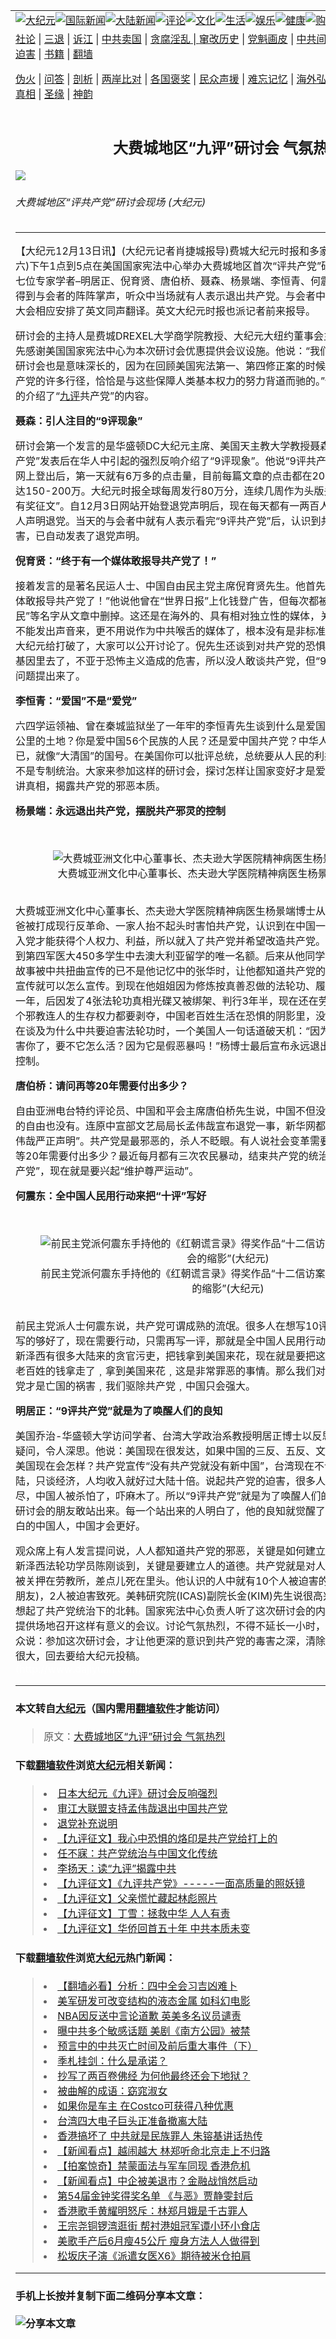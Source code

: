 <a name="1" id="1" target="_blank"></a><span id="1"></span>
<table border="0"><tr><td colspan="2" VALIGN=TOP><a href="https://github.com/clbjqp2826/djy/blob/master/gb/nsc413.md#1"><img src="https://raw.githubusercontent.com/clbjqp2826/www/master/t/djy/1.jpg" title="大纪元"></a><a href="https://github.com/clbjqp2826/djy/blob/master/gb/n24hr.md#1"><img src="https://raw.githubusercontent.com/clbjqp2826/www/master/t/djy/3.jpg" title="国际新闻"></a><a href="https://github.com/clbjqp2826/djy/blob/master/gb/nsc413.md#1"><img src="https://raw.githubusercontent.com/clbjqp2826/www/master/t/djy/4.jpg" title="大陆新闻"></a><a href="https://github.com/clbjqp2826/djy/blob/master/gb/news392.md#1"><img src="https://raw.githubusercontent.com/clbjqp2826/www/master/t/djy/5.jpg" title="评论"></a><a href="https://github.com/clbjqp2826/djy/blob/master/gb/news2007.md#1"><img src="https://raw.githubusercontent.com/clbjqp2826/www/master/t/djy/6.jpg" title="文化"></a><a href="https://github.com/clbjqp2826/djy/blob/master/gb/news2008.md#1"><img src="https://raw.githubusercontent.com/clbjqp2826/www/master/t/djy/7.jpg" title="生活"></a><a href="https://github.com/clbjqp2826/djy/blob/master/gb/ncyule.md#1"><img src="https://raw.githubusercontent.com/clbjqp2826/www/master/t/djy/8.jpg" title="娱乐"></a><a href="https://github.com/clbjqp2826/djy/blob/master/gb/nsc1002.md#1"><img src="https://raw.githubusercontent.com/clbjqp2826/www/master/t/djy/9.jpg" title="健康"><a href="https://www.youlucky.com"><img src="https://raw.githubusercontent.com/clbjqp2826/www/master/t/djy/10.jpg" title="购物"></a><a href="https://www.supportepoch.org/donation?utm_medium=epochtimes&utm_source=referral&utm_campaign=donate_button_djyhomepage"><img src="https://raw.githubusercontent.com/clbjqp2826/www/master/t/djy/12.jpg" title="捐款"></a></td></tr>
<tr><td colspan="2" VALIGN=TOP><a target="_blank" href="https://git.io/fjCRf">社论</a> | <a target="_blank" href="https://github.com/clbjqp2826/djy/blob/master/gb/nf5657.md#1">三退</a> | <a target="_blank" href="https://github.com/clbjqp2826/djy/blob/master/gb/nf6123.md#1">诉江</a> | <a target="_blank" href="https://github.com/clbjqp2826/djy/blob/master/gb/nf1176117.md#1">中共卖国</a> | <a target="_blank" href="https://github.com/clbjqp2826/djy/blob/master/gb/nf5773.md#1">贪腐淫乱 | <a target="_blank" href="https://github.com/clbjqp2826/djy/blob/master/gb/nf1176115.md#1">窜改历史</a> | <a target="_blank" href="https://github.com/clbjqp2826/djy/blob/master/gb/nf1176107.md#1">党魁画皮</a> | <a target="_blank" href="https://github.com/clbjqp2826/djy/blob/master/gb/nf1320400.md#1">中共间谍</a> | <a target="_blank" href="https://github.com/clbjqp2826/djy/blob/master/gb/nf1176114.md#1">破坏传统</a> | <a target="_blank" href="https://github.com/clbjqp2826/djy/blob/master/gb/nf5287.md#1">恶贯满盈</a> | <a target="_blank" href="https://github.com/clbjqp2826/djy/blob/master/gb/ncid278.md#1">人权</a> | <a target="_blank" href="https://github.com/clbjqp2826/djy/blob/master/gb/nf1176111.md#1">迫害</a> | <a target="_blank" href="https://github.com/clbjqp2826/djy/blob/master/gb/nf1235328.md#1">书籍</a> | <a target="_blank" href="https://github.com/clbjqp2826/www/blob/master/README.md?zsrh#1">翻墙</a></p><p><a target="_blank" href="https://github.com/clbjqp2826/djy/blob/master/gb/nf5562.md#1">伪火</a> | <a target="_blank" href="https://github.com/clbjqp2826/djy/blob/master/gb/nf4378.md#1">问答</a> | <a target="_blank" href="https://github.com/clbjqp2826/djy/blob/master/gb/nf5792.md#1">剖析</a> | <a target="_blank" href="https://github.com/clbjqp2826/djy/blob/master/gb/nf5735.md#1">两岸比对</a> | <a target="_blank" href="https://github.com/clbjqp2826/djy/blob/master/gb/nf6119.md#1">各国褒奖</a> | <a target="_blank" href="https://github.com/clbjqp2826/djy/blob/master/gb/nf6120.md#1">民众声援</a> | <a target="_blank" href="https://github.com/clbjqp2826/djy/blob/master/gb/nf1188594.md#1">难忘记忆</a> | <a target="_blank" href="https://github.com/clbjqp2826/djy/blob/master/gb/nf3180.md#1">海外弘传</a> | <a target="_blank" href="https://github.com/clbjqp2826/djy/blob/master/gb/nf5410.md#1">万人上访</a> | <a target="_blank" href="https://github.com/clbjqp2826/ntdtv/blob/master/gb/prog1530_1.md#1">和平抗议</a> | <a target="_blank" href="https://github.com/clbjqp2826/djy/blob/master/gb/nf4386.md#1">支持</a> | <a target="_blank" href="https://github.com/clbjqp2826/djy/blob/master/gb/nf4389.md#1">真相</a> | <a target="_blank" href="https://github.com/clbjqp2826/djy/blob/master/gb/nf5790.md#1">圣缘</a> | <a target="_blank" href="https://github.com/clbjqp2826/djy/blob/master/gb/nf4786.md#1">神韵</a></td></tr>
<tr><td VALIGN=TOP width="626"><h2 align=center>大费城地区“九评”研讨会 气氛热烈</h2>
<img src="http://i.epochtimes.com/assets/uploads/2004/12/4121207451123-600x400.jpg" />
<h6>大费城地区“评共产党”研讨会现场 (大纪元)
</h6>
<hr>
<p>【大纪元12月13日讯】(大纪元记者肖捷城报导)费城大纪元时报和多家团体于12月11日(星期六)下午1点到5点在美国国家宪法中心举办大费城地区首次“评共产党”研讨会。来自不同领域的七位专家学者&#8211;明居正、倪育贤、唐伯桥、聂森、杨景端、李恒青、何震东应邀发言，其精彩演讲得到与会者的阵阵掌声，听众中当场就有人表示退出共产党。与会者中还有西方人士前来参加，大会相应安排了英文同声翻译。英文大纪元时报也派记者前来报导。</p>
<p>研讨会的主持人是费城DREXEL大学商学院教授、大纪元大纽约董事会主席谢田博士。谢博士首先感谢美国国家宪法中心为本次研讨会优惠提供会议设施。他说：“我们在国家宪法中心举行这个研讨会也是意味深长的，因为在回顾美国宪法第一、第四修正案的时候，我们不难发现，中国共产党的许多行径，恰恰是与这些保障人类基本权力的努力背道而驰的。”他并用幻灯片给观众简要的介绍了“<a href="https://github.com/clbjqp2826/djy/blob/master/gb/tag/%E4%B9%9D%E8%AF%84.md">九评</a>共产党”的内容。</p>
<p><B>聂森：引人注目的“9评现象”</B></p>
<p>研讨会第一个发言的是华盛顿DC大纪元主席、美国天主教大学教授聂森博士。聂教授就“9评共产党”发表后在华人中引起的强烈反响介绍了“9评现象”。他说“9评共产党”自11月19日在大纪元网上登出后，第一天就有6万多的点击量，目前每篇文章的点击都在20多万，9篇文章总点击高达150-200万。大纪元时报全球每周发行80万分，连续几周作为头版头条刊出。现已设立“<a href="https://github.com/clbjqp2826/djy/blob/master/gb/tag/%E4%B9%9D%E8%AF%84.md">九评</a>有奖征文”。自12月3日网站开始登退党声明后，现在每天都有一两百人宣布退党，目前已有上千人声明退党。当天的与会者中就有人表示看完“9评共产党”后，认识到共产党给自己灌输的毒害，已自动发表了退党声明。</p>
<p><B>倪育贤：“终于有一个媒体敢报导共产党了！”</B></p>
<p>接着发言的是著名民运人士、中国自由民主党主席倪育贤先生。他首先称赞大纪元“终于有一个媒体敢报导共产党了！”他说他曾在“世界日报”上化钱登广告，但每次都被要求把“李鹏”、“江泽民”等名字从文章中删掉。这还是在海外的、具有相对独立性的媒体，关于“6.4”这么大的事件都不能发出声音来，更不用说作为中共喉舌的媒体了，根本没有是非标准。但是，现在这个禁忌被大纪元给打破了，大家可以公开讨论了。倪先生还谈到对共产党的恐惧已渗透到中国人的每一个基因里去了，不亚于恐怖主义造成的危害，所以没人敢谈共产党，但“9评共产党”把中国的根本问题提出来了。</p>
<p><B>李恒青：“爱国”不是“爱党”</B></p>
<p>六四学运领袖、曾在秦城监狱坐了一年牢的李恒青先生谈到什么是爱国。你是爱中国960万平方公里的土地？你是爱中国56个民族的人民？还是爱中国共产党？中华人民共和国只是个“国号”而已，就像“大清国”的国号。在美国你可以批评总统，总统要从人民的利益、角度来服务百姓，而不是专制统治。大家来参加这样的研讨会，探讨怎样让国家变好才是爱国。他认为要向更多的人讲真相，揭露共产党的邪恶本质。</p>
<p><B>杨景端：永远退出共产党，摆脱共产邪灵的控制</B><br /><center><br />
<figure id="attachment_7183273" style="width: 600px" class="wp-caption aligncenter"><img src="http://i.epochtimes.com/assets/uploads/2004/12/4121202131123-600x400.jpg" alt="大费城亚洲文化中心董事长、杰夫逊大学医院精神病医生杨景端博士 (大纪元)" title="大费城亚洲文化中心董事长、杰夫逊大学医院精神病医生杨景端博士 (大纪元)" class="size-large wp-image-7183273" /></a><figcaption class="wp-caption-text">大费城亚洲文化中心董事长、杰夫逊大学医院精神病医生杨景端博士 (大纪元)</figcaption></figure></center><br />大费城亚洲文化中心董事长、杰夫逊大学医院精神病医生杨景端博士从他个人经历谈起，从他爸爸被打成现行反革命、一家人抬不起头时害怕共产党，认识到在中国一切都与共产党挂钩，只有入党才能获得个人权力、利益，所以就入了共产党并希望改造共产党。他也的确很出色，当年得到第四军医大450多学生中去澳大利亚留学的唯一名额。后来从他同学张华跳粪坑救农民而死的故事被中共扭曲宣传的已不是他记忆中的张华时，让他都知道共产党的本质&#8211;为了需要，想要怎么宣传就可以怎么宣传。到现在他姐姐因为修炼按真善忍做的法轮功、履行公民职责上访而被关押一年，后因发了4张法轮功真相光碟又被绑架、判行3年半，现在还在劳教所，他能体会共产党这个邪教连人的生存权力都要剥夺，中国老百姓生活在恐惧的阴影里，没有人权、信仰自由可言。在谈及为什么中共要迫害法轮功时，一个美国人一句话道破天机：“因为你信真善忍，它当然要迫害你了，要不它怎么活？因为它是假恶暴吗！”杨博士最后宣布永远退出共产党，摆脱共产邪灵的控制。</p>
<p><B>唐伯桥：请问再等20年需要付出多少？</B></p>
<p>自由亚洲电台特约评论员、中国和平会主席唐伯桥先生说，中国不但没有言论自由，甚至连沉默的自由也没有。连原中宣部文艺局局长孟伟哉宣布退党一事，新华网都要伪造“中国共产党党员孟伟哉严正声明”。共产党是最邪恶的，杀人不眨眼。有人说社会变革需要代价，要慢慢来？请问再等20年需要付出多少？最近每月都有三次农民暴动，结束共产党的统治越早越好。他同意“9评共产党”，现在就是要兴起“维护尊严运动”。</p>
<p><B>何震东：全中国人民用行动来把“十评”写好</B><br /><center><br />
<figure id="attachment_7183289" style="width: 600px" class="wp-caption aligncenter"><img src="http://i.epochtimes.com/assets/uploads/2004/12/4121259211123-600x400.jpg" alt="前民主党派何震东手持他的《红朝谎言录》得奖作品“十二信访案例纪实——中国社会的缩影”(大纪元)" title="前民主党派何震东手持他的《红朝谎言录》得奖作品“十二信访案例纪实——中国社会的缩影”(大纪元)" class="size-large wp-image-7183289" /></a><figcaption class="wp-caption-text">前民主党派何震东手持他的《红朝谎言录》得奖作品“十二信访案例纪实——中国社会的缩影”(大纪元)</figcaption></figure></center><br />前民主党派人士何震东说，共产党可谓成熟的流氓。很多人在想写10评、11评，我说“9评”已经写的够好了，现在需要行动，只需再写一评，那就是全中国人民用行动来把“十评”写好。纽约、新泽西有很多大陆来的贪官污吏，把钱拿到美国来花，现在就是要把这些人暴光。因为他把中国老百姓的钱拿走了﹐拿到美国来花﹐这是非常罪恶的事情。那么我们对国家负责﹐国家不要亡。党才是亡国的祸害﹐我们驱除共产党﹐中国只会强大。</p>
<p><B>明居正：“9评共产党”就是为了唤醒人们的良知</B></p>
<p>美国乔治-华盛顿大学访问学者、台湾大学政治系教授明居正博士以反思历史的方式，提出很多疑问，令人深思。他说：美国现在很发达，如果中国的三反、五反、文革、6.4发生在美国，那美国现在会怎样？共产党宣传“没有共产党就没有新中国”，台湾现在不谈民主、自由如何好过大陆，只谈经济，人均收入就好过大陆十倍。说起共产党的迫害，很多人都觉得磬竹难书，一言难尽，中国人被杀怕了，吓麻木了。所以“9评共产党”就是为了唤醒人们的良知。感谢今天来参加研讨会的朋友敢站出来。每一个站出来的人明白了，他的良知就觉醒了。做个清清楚楚、明明白白的中国人，中国才会更好。</p>
<p>观众席上有人发言提问说，人人都知道共产党的邪恶，关键是如何建立机制？如何亡党不亡国？新泽西法轮功学员陈刚谈到，关键是要建立人的道德。共产党就是对人性的迫害。他因炼法轮功被关押在劳教所，差点儿死在里头。他认识的人中就有10个人被迫害的精神失常(其中有他的好朋友)，2人被迫害致死。美韩研究院(ICAS)副院长金(KIM)先生说很高兴参加这次研讨会，让他想起了共产党统治下的北韩。国家宪法中心负责人听了这次研讨会的内容后说，很高兴能给你们提供场地召开这样有意义的会议。讨论气氛热烈，不得不延长一小时，长达4小时之久。有的听众说：参加这次研讨会，才让他更深的意识到共产党的毒害之深，清除它的急迫。有的说：收益很大，回去要给大纪元投稿。<br /><font color=#ffffff>(http://www.dajiyuan.com)</font></p>
<hr>

#### 本文转自<a href="http://www.epochtimes.com">大纪元</a>（国内需用<a href="https://git.io/JesJV">翻墙软件</a>才能访问）
> 原文：<a href="http://www.epochtimes.com/gb/4/12/13/n745787.htm">大费城地区“九评”研讨会 气氛热烈</a>
#### 下载<a href="https://git.io/JesJV">翻墙软件</a>浏览<a href="http://www.epochtimes.com">大纪元</a>相关新闻：
> <li><a href="http://www.epochtimes.com/gb/4/12/13/n745785.htm">日本大纪元《九评》研讨会反响强烈</a></li>
> <li><a href="http://www.epochtimes.com/gb/4/12/13/n745670.htm">审江大联盟支持孟伟哉退出中国共产党</a></li>
> <li><a href="http://www.epochtimes.com/gb/4/12/12/n745495.htm">退党补充说明</a></li>
> <li><a href="http://www.epochtimes.com/gb/4/12/12/n745446.htm">【九评征文】我心中恐惧的烙印是共产党给打上的</a></li>
> <li><a href="http://www.epochtimes.com/gb/4/12/12/n745371.htm">任不寐：共产党统治与中国文化传统</a></li>
> <li><a href="http://www.epochtimes.com/gb/4/12/12/n745370.htm">李扬天：读“九评”揭露中共</a></li>
> <li><a href="http://www.epochtimes.com/gb/4/12/12/n745332.htm">【九评征文】《九评共产党》-----一面高质量的照妖镜</a></li>
> <li><a href="http://www.epochtimes.com/gb/4/12/12/n745248.htm">【九评征文】父亲慌忙藏起林彪照片</a></li>
> <li><a href="http://www.epochtimes.com/gb/4/12/12/n745198.htm">【九评征文】丁雪：拯救中华 人人有责</a></li>
> <li><a href="http://www.epochtimes.com/gb/4/12/12/n745133.htm">【九评征文】华侨回首五十年 中共本质未变</a></li>

#### 下载<a href="https://git.io/JesJV">翻墙软件</a>浏览<a href="http://www.epochtimes.com">大纪元</a>热门新闻：
> <li><a href="http://www.epochtimes.com/gb/19/10/7/n11572597.htm">【翻墙必看】分析：四中全会习吉凶难卜</a></li>
> <li><a href="http://www.epochtimes.com/gb/19/10/7/n11573419.htm">美军研发可改变结构的液态金属 如科幻电影</a></li>
> <li><a href="http://www.epochtimes.com/gb/19/10/7/n11573509.htm">NBA因反送中言论道歉 英美多名议员谴责</a></li>
> <li><a href="http://www.epochtimes.com/gb/19/10/7/n11572594.htm">曝中共多个敏感话题 美剧《南方公园》被禁</a></li>
> <li><a href="http://www.epochtimes.com/gb/19/9/29/n11554590.htm">预言中的中共灭亡时间及前后重大事件（下）</a></li>
> <li><a href="http://www.epochtimes.com/gb/12/4/28/n3576538.htm">季札挂剑：什么是承诺？</a></li>
> <li><a href="http://www.epochtimes.com/gb/19/10/2/n11563670.htm">抄写了两百卷佛经 为何他最终还会下地狱？</a></li>
> <li><a href="http://www.epochtimes.com/gb/19/10/4/n11568273.htm">被曲解的成语：窈窕淑女</a></li>
> <li><a href="http://www.epochtimes.com/gb/19/10/5/n11570750.htm">如果你是车主 在Costco可获得八种优惠</a></li>
> <li><a href="http://www.epochtimes.com/gb/19/10/6/n11571449.htm">台湾四大电子巨头正准备撤离大陆</a></li>
> <li><a href="http://www.epochtimes.com/gb/19/10/6/n11571866.htm">香港搞坏了 中共就是民族罪人 朱镕基讲话热传</a></li>
> <li><a href="http://www.epochtimes.com/gb/19/10/7/n11574050.htm">【新闻看点】越闹越大 林郑听命北京走上不归路</a></li>
> <li><a href="http://www.epochtimes.com/gb/19/10/5/n11569414.htm">【拍案惊奇】禁蒙面法与军车同现 香港危机</a></li>
> <li><a href="http://www.epochtimes.com/gb/19/10/5/n11570752.htm">【新闻看点】中企被美退市？金融战悄然启动</a></li>
> <li><a href="http://www.epochtimes.com/gb/19/10/5/n11569838.htm">第54届金钟奖得奖名单 《与恶》贾静雯封后</a></li>
> <li><a href="http://www.epochtimes.com/gb/19/10/5/n11570726.htm">香港歌手黄耀明怒斥：林郑月娥是千古罪人</a></li>
> <li><a href="http://www.epochtimes.com/gb/19/10/5/n11570552.htm">王宗尧铜锣湾逛街 帮衬港姐冠军谭小环小食店</a></li>
> <li><a href="http://www.epochtimes.com/gb/19/10/5/n11569720.htm">美歌手产后6月瘦45公斤 瘦身方法人人做得到</a></li>
> <li><a href="http://www.epochtimes.com/gb/19/10/5/n11569768.htm">松坂庆子演《派遣女医X6》期待被米仓拍肩</a></li>
<hr>

#### 手机上长按并复制下面二维码分享本文章：<br><br><img src="http://www.hehaibao.com/qr/index.php?m=1&e=L&p=10&t=&d=https://github.com/clbjqp2826/djy/blob/master/gb/4/12/13/n745787.md%231" title="分享本文章"></td><td VALIGN=TOP><a href="https://github.com/clbjqp2826/djy/blob/master/gb/16/1/21/n4622075.md?dfh#1" target="_blank"><img src="https://raw.githubusercontent.com/clbjqp2826/djy/master/gb/300/wei-f1.jpg" title="中共的伪火骗局"  alt="中共的伪火骗局"></a><br><a href="https://github.com/clbjqp2826/yh/blob/master/README.md?dfh#1" target="_blank"><img src="https://raw.githubusercontent.com/clbjqp2826/djy/master/gb/300/yong-h.jpg" title="永恒的见证"  alt="永恒的见证"></a><br><a href="https://github.com/clbjqp2826/djy/blob/master/gb/13/9/29/n3974789.md?dfh#1" target="_blank"><img src="https://raw.githubusercontent.com/clbjqp2826/djy/master/gb/300/shang-lnz.jpg" title="善良女子被中共投男牢"  alt="善良女子被中共投男牢"></a><br><a href="https://github.com/clbjqp2826/djy/blob/master/gb/16/3/16/n4663449.md?dfh#1" target="_blank"><img src="https://raw.githubusercontent.com/clbjqp2826/djy/master/gb/300/huo-z3.jpg" title="警卫目击活摘器官"  alt="警卫目击活摘器官"></a><br><a href="https://github.com/clbjqp2826/djy/blob/master/gb/16/8/7/n8177641.md?dfh#1" target="_blank"><img src="https://raw.githubusercontent.com/clbjqp2826/djy/master/gb/300/huo-z4.jpg" title="证人描述活摘恐怖"  alt="证人描述活摘恐怖"></a><br><a href="https://github.com/clbjqp2826/djy/blob/master/gb/10/4/19/n2881569.md?dfh#1" target="_blank"><img src="https://raw.githubusercontent.com/clbjqp2826/djy/master/gb/300/huo-z1.jpg" title="揭开活摘器官黑幕"  alt="揭开活摘器官黑幕"></a><br><a href="https://github.com/clbjqp2826/djy/blob/master/gb/10/11/7/n3077476.md?dfh#1" target="_blank"><img src="https://raw.githubusercontent.com/clbjqp2826/djy/master/gb/300/ma-ks.jpg" title="马克思的成魔之路"  alt="马克思的成魔之路"></a><br><a href="https://github.com/clbjqp2826/djy/blob/master/gb/14/6/9/n4173977.md?dfh#1" target="_blank"><img src="https://raw.githubusercontent.com/clbjqp2826/djy/master/gb/300/chang-zs.jpg" title="藏字石 蕴天机"  alt="藏字石 蕴天机"></a><br><a href="https://github.com/clbjqp2826/djy/blob/master/gb/18/5/10/n10381511.md?dfh#1" target="_blank"><img src="https://raw.githubusercontent.com/clbjqp2826/djy/master/gb/300/st1.jpg" title="关注3亿人三退"  alt="关注3亿人三退"></a><br><a href="https://github.com/clbjqp2826/djy/blob/master/gb/18/3/21/n10237682.md?dfh#1" target="_blank"><img src="https://raw.githubusercontent.com/clbjqp2826/djy/master/gb/300/jie-t.jpg" title="解体中共复兴中华"  alt="解体中共复兴中华"></a><br><a href="https://github.com/clbjqp2826/djy/blob/master/gb/9/2/9/n2422991.md?dfh#1" target="_blank"><img src="https://raw.githubusercontent.com/clbjqp2826/djy/master/gb/300/gao-zs.jpg" title="中共迫害良心律师"  alt="中共迫害良心律师"></a><br><a href="https://github.com/clbjqp2826/djy/blob/master/gb/18/12/9/n10900044.md?dfh#1" target="_blank"><img src="https://raw.githubusercontent.com/clbjqp2826/djy/master/gb/300/sj1.jpg" title="303万人举报江泽民"  alt="303万人举报江泽民"></a><br><a href="https://github.com/clbjqp2826/djy/blob/master/gb/18/8/28/n10672014.md?dfh#1" target="_blank"><img src="https://raw.githubusercontent.com/clbjqp2826/djy/master/gb/300/sj2.jpg" title="这些官员为何起诉江泽民"  alt="这些官员为何起诉江泽民"></a><br><a href="https://github.com/clbjqp2826/djy/blob/master/gb/8/12/18/n2367165.md?dfh#1" target="_blank"><img src="https://raw.githubusercontent.com/clbjqp2826/djy/master/gb/300/liangan.jpg" title="海峡两岸的强烈对比"  alt="海峡两岸的强烈对比"></a><br><a href="https://github.com/clbjqp2826/djy/blob/master/gb/15/5/5/n4427238.md?dfh#1" target="_blank"><img src="https://raw.githubusercontent.com/clbjqp2826/djy/master/gb/300/jia-ndzl.jpg" title="加拿大总理的贺信"  alt="加拿大总理的贺信"></a><br><a href="https://github.com/clbjqp2826/djy/blob/master/gb/11/6/17/n3289382.md?dfh#1" target="_blank"><img src="https://raw.githubusercontent.com/clbjqp2826/djy/master/gb/300/xiao-wd.jpg" title="探寻真相兼听则明"  alt="探寻真相兼听则明"></a><br><a href="https://github.com/clbjqp2826/djy/blob/master/gb/18/10/27/n10812623.md?dfh#1" target="_blank"><img src="https://raw.githubusercontent.com/clbjqp2826/djy/master/gb/300/yindu.jpg" title="印度媒体报道东方"  alt="印度媒体报道东方"></a><br><a href="https://github.com/clbjqp2826/djy/blob/master/gb/18/6/9/n10469652.md?dfh#1" target="_blank"><img src="https://raw.githubusercontent.com/clbjqp2826/djy/master/gb/300/xie-j.jpg" title="不一样的海外校园"  alt="不一样的海外校园"></a><br><a href="https://github.com/clbjqp2826/djy/blob/master/gb/7/4/5/n1669415.md?dfh#1" target="_blank"><img src="https://raw.githubusercontent.com/clbjqp2826/djy/master/gb/300/li-up.jpg" title="从大师到徒弟的传奇"  alt="从大师到徒弟的传奇"></a><br><a href="https://github.com/clbjqp2826/djy/blob/master/gb/17/5/26/n9191512.md?dfh#1" target="_blank"><img src="https://raw.githubusercontent.com/clbjqp2826/djy/master/gb/300/zfl2.jpg" title="亿万人与东方一本奇书"  alt="亿万人与东方一本奇书"></a><br><a href="https://github.com/clbjqp2826/djy/blob/master/gb/13/11/27/n4020290.md?dfh#1" target="_blank"><img src="https://raw.githubusercontent.com/clbjqp2826/djy/master/gb/300/zhen-h.jpg" title="大陆见不到的震撼场面"  alt="大陆见不到的震撼场面"></a><br><a href="https://github.com/clbjqp2826/djy/blob/master/gb/15/7/17/n4482910.md?dfh#1" target="_blank"><img src="https://raw.githubusercontent.com/clbjqp2826/djy/master/gb/300/dalu-sk.jpg" title="人心向善 大陆当初盛况"  alt="人心向善 大陆当初盛况"></a><br><a href="https://github.com/clbjqp2826/djy/blob/master/gb/9/10/15/n2689419.md?dfh#1" target="_blank"><img src="https://raw.githubusercontent.com/clbjqp2826/djy/master/gb/300/zfl1.jpg" title="追寻真理 这书讲什么"  alt="追寻真理 这书讲什么"></a><br><a href="https://github.com/clbjqp2826/www/blob/master/README.md?dfh#1" target="_blank"><img src="https://raw.githubusercontent.com/clbjqp2826/djy/master/gb/300/fq1.jpg" title="下载免费翻墙软件"  alt="下载免费翻墙软件"></a><br></td></tr></table>
